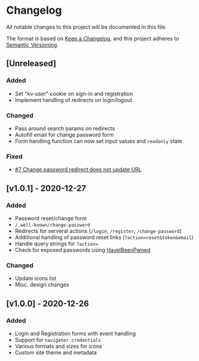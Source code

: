 <!-- markdownlint-disable -->
# Changelog
All notable changes to this project will be documented in this file.

The format is based on [Keep a Changelog](https://keepachangelog.com/en/1.0.0/),
and this project adheres to [Semantic Versioning](https://semver.org/spec/v2.0.0.html).

## [Unreleased]

### Added
- Set "kv-user" cookie on sign-in and registration
- Implement handling of redirects on login/logout

### Changed
- Pass around search params on redirects
- Autofill email for change password form
- Form handling function can now set input values and `readonly` state

### Fixed
- [#7 Change password redirect does not update URL](https://github.com/kernvalley/accounts.kernvalley.us/issues/7)

## [v1.0.1] - 2020-12-27

### Added
- Password reset/change form
- `/.well-known/change-password`
- Redirects for serveral actions (`/login`, `/register`, `/change-password`)
- Additional handling of password reset links (`?action=reset&token&email`)
- Handle query strings for `?action=`
- Check for exposed passwords using [HaveIBeenPwned](https://haveibeenpwned.com/)

### Changed
- Update icons list
- Misc. design changes

## [v1.0.0] - 2020-12-26

### Added
- Login and Registration forms with event handling
- Support for `navigator.credentials`
- Various formats and sizes for icons
- Custom site theme and metadata

<!-- markdownlint-restore -->
